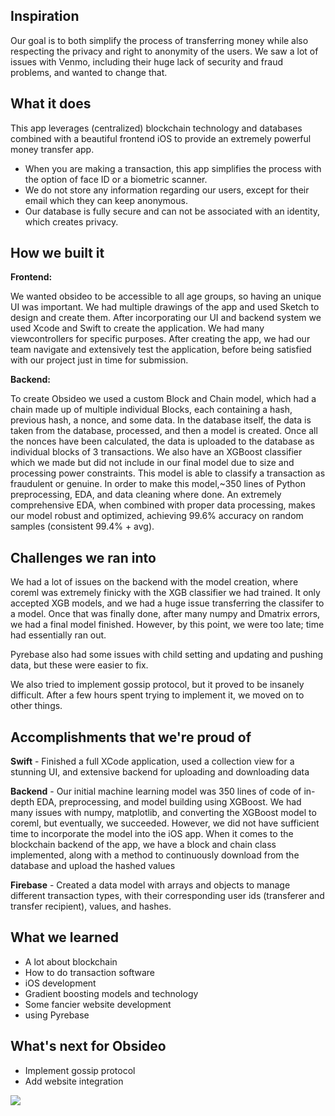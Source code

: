 ## Inspiration
Our goal is to both simplify the process of transferring money while also respecting the privacy and right to anonymity of the users. We saw a lot of issues with Venmo, including their huge lack of security and fraud problems, and wanted to change that.

## What it does
This app leverages (centralized) blockchain technology and databases combined with a beautiful frontend iOS to provide an extremely powerful money transfer app.

- When you are making a transaction, this app simplifies the process with the option of face ID or a biometric scanner.
- We do not store any information regarding our users, except for their email which they can keep anonymous.
- Our database is fully secure and can not be associated with an identity, which creates privacy.


## How we built it

**Frontend:**

We wanted obsideo to be accessible to all age groups, so having an unique UI was important. We had multiple drawings of the app and used Sketch to design and create them.
After incorporating our UI and backend system we used Xcode and Swift to create the application. We had many viewcontrollers for specific purposes.
After creating the app, we had our team navigate and extensively test the application, before being satisfied with our project just in time for submission.

**Backend:**

To create Obsideo we used a custom Block and Chain model, which had a chain made up of multiple individual Blocks, each containing a hash, previous hash, a nonce, and some data. 
In the database itself, the data is taken from the database, processed, and then a model is created. Once all the nonces have been calculated, the data is uploaded to the database as individual blocks of 3 transactions.
We also have an XGBoost classifier which we made but did not include in our final model due to size and processing power constraints. This model is able to classify a transaction as fraudulent or genuine. 
In order to make this model,~350 lines of Python preprocessing, EDA, and data cleaning where done. An extremely comprehensive EDA, when combined with proper data processing, makes our model robust and optimized, achieving 99.6% accuracy on random samples (consistent 99.4% + avg).


## Challenges we ran into
We had a lot of issues on the backend with the model creation, where coreml was extremely finicky with the XGB classifier we had trained. It only accepted XGB models, and we had a huge issue transferring the classifer to a model. Once that was finally done, after many numpy and Dmatrix errors, we had a final model finished. However, by this point, we were too late; time had essentially ran out.

Pyrebase also had some issues with child setting and updating and pushing data, but these were easier to fix.

We also tried to implement gossip protocol, but it proved to be insanely difficult. After a few hours spent trying to implement it, we moved on to other things.

## Accomplishments that we're proud of
**Swift** - Finished a full XCode application, used a collection view for a stunning UI, and extensive backend for uploading and downloading data

**Backend** - Our initial machine learning model was 350 lines of code of in-depth EDA, preprocessing, and model building using XGBoost. We had many issues with numpy, matplotlib, and converting the XGBoost model to coreml, but eventually, we succeeded. However, we did not have sufficient time to incorporate the model into the iOS app. When it comes to the blockchain backend of the app, we have a block and chain class implemented, along with a method to continuously download from the database and upload the hashed values

**Firebase** - Created a data model with arrays and objects to manage different transaction types, with their corresponding user ids (transferer and transfer recipient), values, and hashes.

## What we learned
- A lot about blockchain
- How to do transaction software
- iOS development
- Gradient boosting models and technology
- Some fancier website development
- using Pyrebase

## What's next for Obsideo
- Implement gossip protocol
- Add website integration

![](https://challengepost-s3-challengepost.netdna-ssl.com/photos/production/software_photos/000/795/274/datas/gallery.jpg0)
